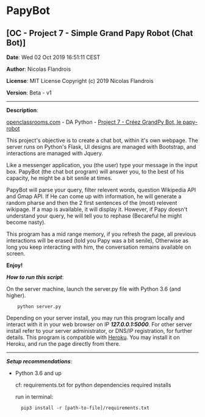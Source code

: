 # PapyBot
## [OC - Project 7 - Simple Grand Papy Robot (Chat Bot)]

**Date**: Wed 02 Oct 2019 16:51:11 CEST

**Author**: Nicolas Flandrois

**License**: MIT License Copyright (c) 2019 Nicolas Flandrois

**Version**: Beta - v1

-------------------------------------------------------------

**Description**:

[openclassrooms.com](openclassrooms.com) - DA Python - [Project 7 - Créez GrandPy Bot, le papy-robot](https://openclassrooms.com/fr/projects/158/assignment)

This project's objective is to create a chat bot, within it's own webpage.
The server runs on Python's Flask, UI designs are managed with Bootstrap, and interactions are managed with Jquery.

Like a messenger application, you (the user) type your message in the input box.
PapyBot (the chat bot program) will answer you, to the best of his capacity, he might be a bit senile at times.

PapyBot will parse your query, filter relevent words, question Wikipedia API and Gmap API. If He can come up with information, he will generate a random pharse and then the 2 first sentences of the (most) relevent wikipage. If a map is available, it will display it. However, if Papy doesn't understand your query, he will tell you to rephase (Becareful he might become nasty).

This program has a mid range memory, if you refresh the page, all previous interactions will be erased (told you Papy was a bit senile), Otherwise as long you keep interacting with him, the conversation remains available on screen.

**Enjoy!**

***How to run this script***:

On the server machine, launch the server.py file with Python 3.6 (and higher).

        python server.py

Depending on your server install, you may run this program locally and interact with it in your web browser on IP ***127.0.0.1:5000***.
For other server install refer to your server administrator, or DNS/IP registration, for further details.
This program is compatible with [Heroku](https://www.heroku.com/free). You may install it on Heroku, and run the page directly from there.

-------------------------------------------------------------

***Setup recommendations***:

- Python 3.6 and up

    cf: requirements.txt for python dependencies required installs

    run in terminal:

        pip3 install -r [path-to-file]/requirements.txt
